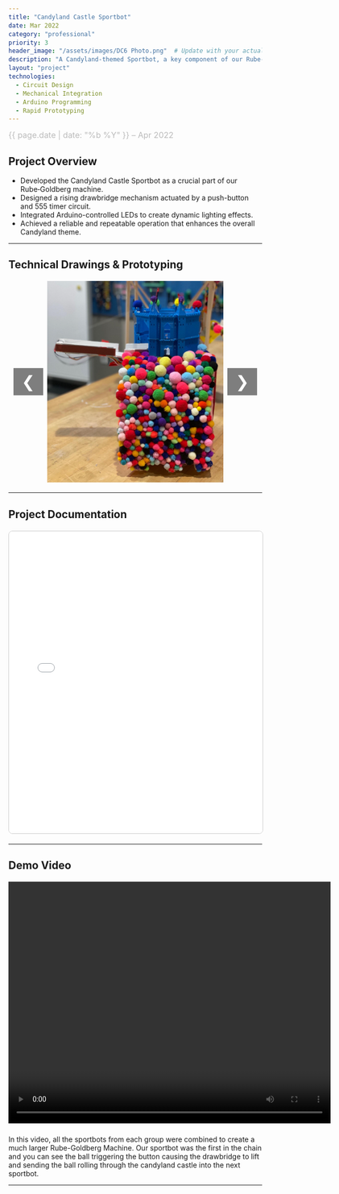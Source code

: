 ```yaml
---
title: "Candyland Castle Sportbot"
date: Mar 2022
category: "professional"
priority: 3
header_image: "/assets/images/DC6 Photo.png"  # Update with your actual image file
description: "A Candyland-themed Sportbot, a key component of our Rube-Goldberg machine featuring a rising drawbridge and dynamic LED effects."
layout: "project"
technologies:
  - Circuit Design
  - Mechanical Integration
  - Arduino Programming
  - Rapid Prototyping
---
```


<div class="project-meta">
  <span class="project-date">{{ page.date | date: "%b %Y" }} – Apr 2022</span>
</div>

## Project Overview
- Developed the Candyland Castle Sportbot as a crucial part of our Rube‑Goldberg machine.
- Designed a rising drawbridge mechanism actuated by a push-button and 555 timer circuit.
- Integrated Arduino-controlled LEDs to create dynamic lighting effects.
- Achieved a reliable and repeatable operation that enhances the overall Candyland theme.

---

## Technical Drawings & Prototyping
<div class="carousel-container">
  <button class="carousel-btn prev" onclick="changeSlide(-1)">❮</button>
  <div class="carousel">
    <img src="/assets/images/DC6 Photo.png" alt="Sportbot Prototype 1" class="carousel-image active" onclick="toggleImageSize(this)">
    <img src="/assets/images/circuit 1.png" alt="Sportbot Prototype 2" class="carousel-image" onclick="toggleImageSize(this)">
    <img src="/assets/images/circuit 2.png" alt="Sportbot Prototype 3" class="carousel-image" onclick="toggleImageSize(this)">
    <img src="/assets/images/schematic.png" alt="Sportbot Prototype 4" class="carousel-image" onclick="toggleImageSize(this)">
  </div>
  <button class="carousel-btn next" onclick="changeSlide(1)">❯</button>
</div>

---

## Project Documentation
<embed src="/assets/documents/DC 6.pdf" width="100%" height="600px" type="application/pdf">

---
## Demo Video

<div class="video-container">
    <video width="640" height="480" controls>
        <source src="https://raw.githubusercontent.com/isabeldudlyke/isabeldudlyke.github.io/main/assets/videos/SportBot.mp4" type="video/mp4">
        Your browser does not support the video tag.
    </video>
</div>

In this video, all the sportbots from each group were combined to create a much larger Rube-Goldberg Machine. Our sportbot was the first in the chain and you can see the ball triggering the button causing the drawbridge to lift and sending the ball rolling through the candyland castle into the next sportbot. 

---

<style>
  
.project-content h1 {
    color: #f0f0f0;  /* Light gray (adjust as needed) */
    font-size: 2.5rem;  /* Adjust for visibility */
    margin-bottom: 10px;
}
/* Project Metadata */
.project-meta {
  font-size: 1rem;
  color: #888;
  font-weight: 400;
  margin-bottom: 1rem;
  text-align: left;
}
.project-date {
  display: block;
  font-size: 1rem;
  color: #bbb;
}

/* Carousel Container */
.carousel-container {
  position: relative;
  width: 100%;
  max-width: 700px;
  margin: 20px auto;
  overflow: hidden;
  text-align: center;
}
/* Carousel */
.carousel {
  width: 100%;
}
/* Carousel Images: set uniform height */
.carousel-container .carousel-image {
  width: 100%;
  max-width: 700px;
  height: 400px; /* Fixed height for uniformity */
  object-fit: contain;
  display: none;
  border-radius: 8px;
  cursor: pointer;
  margin: 0 auto;
}
.carousel-container .carousel-image.active {
  display: block;
}
/* Navigation Buttons */
.carousel-btn {
  position: absolute;
  top: 50%;
  transform: translateY(-50%);
  background-color: rgba(0,0,0,0.5);
  color: #fff;
  border: none;
  font-size: 2rem;
  padding: 0.5rem 1rem;
  cursor: pointer;
  z-index: 10;
}
.carousel-btn.prev {
  left: 10px;
}
.carousel-btn.next {
  right: 10px;
}
.carousel-btn:hover {
  background-color: rgba(0,0,0,0.8);
}
/* Click-to-Expand: limit expanded size */
.carousel-container .carousel-image.expanded {
  position: fixed;
  top: 50%;
  left: 50%;
  transform: translate(-50%, -50%);
  max-width: 90vw;
  max-height: 90vh;
  width: auto;
  height: auto;
  z-index: 1000;
  background: rgba(0,0,0,0.8);
  padding: 10px;
  border-radius: 8px;
  object-fit: contain;
}

.video-container {
    text-align: center;
    margin: 20px 0;
}

embed {
    display: block;
    margin: 20px auto;
    border: 1px solid #ccc;
    border-radius: 8px;
}
  
</style>

<script>
document.addEventListener("DOMContentLoaded", function() {
  const images = document.querySelectorAll('.carousel-container .carousel-image');
  let currentSlide = 0;
  function showSlide(index) {
    images.forEach((img, i) => {
      img.classList.toggle('active', i === index);
    });
  }
  window.changeSlide = function(step) {
    currentSlide += step;
    if (currentSlide >= images.length) currentSlide = 0;
    if (currentSlide < 0) currentSlide = images.length - 1;
    showSlide(currentSlide);
  }
  window.toggleImageSize = function(img) {
    img.classList.toggle('expanded');
  }
  showSlide(currentSlide);
});
</script>
